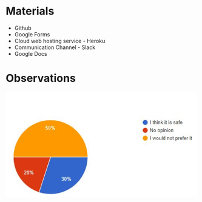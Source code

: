 # Materials
* Github
* Google Forms
* Cloud web hosting service - Heroku
* Communication Channel - Slack
* Google Docs





# Observations
![Safe use](assets/Q1.jpg)
